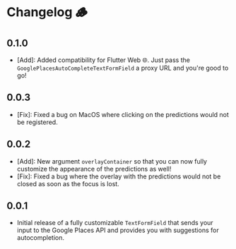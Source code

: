 # Changelog 🪵

## 0.1.0

* [Add]: Added compatibility for Flutter Web 🌐. Just pass the ```GooglePlacesAutoCompleteTextFormField``` a proxy URL and you're good to go!

## 0.0.3

* [Fix]: Fixed a bug on MacOS where clicking on the predictions would not be registered.

## 0.0.2

* [Add]: New argument ```overlayContainer``` so that you can now fully customize the appearance of the predictions as well!
* [Fix]: Fixed a bug where the overlay with the predictions would not be closed as soon as the focus is lost.

## 0.0.1

* Initial release of a fully customizable ```TextFormField``` that sends your input to the Google Places API and provides you with suggestions for autocompletion.

